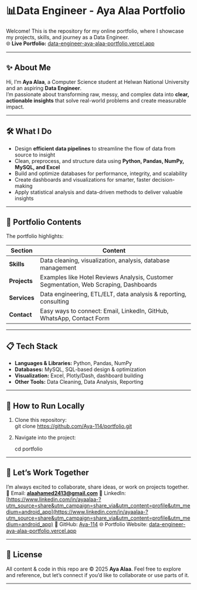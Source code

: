 # 📊Data Engineer - Aya Alaa Portfolio

Welcome! This is the repository for my online portfolio, where I showcase my projects, skills, and journey as a Data Engineer.  
🌐 **Live Portfolio:** [data-engineer-aya-alaa-portfolio.vercel.app](https://data-engineer-aya-alaa-portfolio.vercel.app/)

---

## ✨ About Me  

Hi, I’m **Aya Alaa**, a Computer Science student at Helwan National University and an aspiring **Data Engineer**.  
I’m passionate about transforming raw, messy, and complex data into **clear, actionable insights** that solve real-world problems and create measurable impact.  

---

## 🛠️ What I Do  

- Design **efficient data pipelines** to streamline the flow of data from source to insight  
- Clean, preprocess, and structure data using **Python, Pandas, NumPy, MySQL, and Excel**  
- Build and optimize databases for performance, integrity, and scalability  
- Create dashboards and visualizations for smarter, faster decision-making  
- Apply statistical analysis and data-driven methods to deliver valuable insights  

---

## 📂 Portfolio Contents  

The portfolio highlights:  

| Section       | Content |
|---------------|---------|
| **Skills**    | Data cleaning, visualization, analysis, database management |
| **Projects**  | Examples like Hotel Reviews Analysis, Customer Segmentation, Web Scraping, Dashboards |
| **Services**  | Data engineering, ETL/ELT, data analysis & reporting, consulting |
| **Contact**   | Easy ways to connect: Email, LinkedIn, GitHub, WhatsApp, Contact Form |

---

## 📋 Tech Stack  

- **Languages & Libraries:** Python, Pandas, NumPy  
- **Databases:** MySQL, SQL-based design & optimization  
- **Visualization:** Excel, Plotly/Dash, dashboard building  
- **Other Tools:** Data Cleaning, Data Analysis, Reporting  

---

## 🚀 How to Run Locally  

1. Clone this repository:  
   git clone https://github.com/Aya-114/portfolio.git


2. Navigate into the project:


   cd portfolio
   

---

## 🤝 Let’s Work Together

I’m always excited to collaborate, share ideas, or work on projects together.
📧 Email: **[alaahamed2413@gmail.com](mailto:alaahamed2413@gmail.com)**
💼 LinkedIn: [https://www.linkedin.com/in/ayaalaa-?utm_source=share&utm_campaign=share_via&utm_content=profile&utm_medium=android_app](https://www.linkedin.com/in/ayaalaa-?utm_source=share&utm_campaign=share_via&utm_content=profile&utm_medium=android_app)
🧰 GitHub: [Aya-114](https://github.com/Aya-114)
🌐 Portfolio Website: [data-engineer-aya-alaa-portfolio.vercel.app](https://data-engineer-aya-alaa-portfolio.vercel.app/)

---

## 📜 License

All content & code in this repo are © 2025 **Aya Alaa**.
Feel free to explore and reference, but let’s connect if you’d like to collaborate or use parts of it.


---
